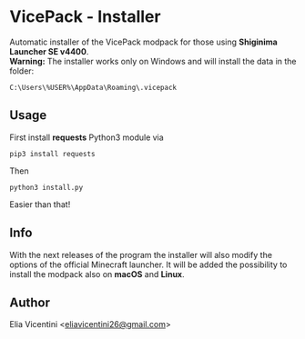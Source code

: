 # VicePack - Installer
Automatic installer of the VicePack modpack for those using **Shiginima Launcher SE v4400**.  
**Warning:** The installer works only on Windows and will install the data in the folder:

    C:\Users\%USER%\AppData\Roaming\.vicepack

## Usage

First install **requests** Python3 module via 

    pip3 install requests

Then

    python3 install.py

Easier than that!

## Info
With the next releases of the program the installer will also modify the options of the official Minecraft launcher. It will be added the possibility to install the modpack also on **macOS** and **Linux**.

## Author
Elia Vicentini <<eliavicentini26@gmail.com>>
